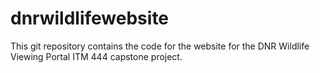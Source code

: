 # dnrwildlifewebsite
This git repository contains the code for the website for the DNR Wildlife Viewing Portal ITM 444 capstone project.
